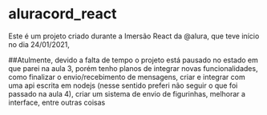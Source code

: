 # aluracord_react
Este é um projeto criado durante a Imersão React da @alura,  que teve início no dia 24/01/2021,

##Atulmente, devido a falta de tempo o projeto está pausado no estado em que parei na aula 3, porém tenho planos de integrar novas funcionalidades,
como finalizar o envio/recebimento de mensagens, criar e integrar com uma api escrita em nodejs (nesse sentido preferi não seguir o que foi passado na aula 4), 
criar um sistema de envio de figurinhas, melhorar a interface, entre outras coisas
